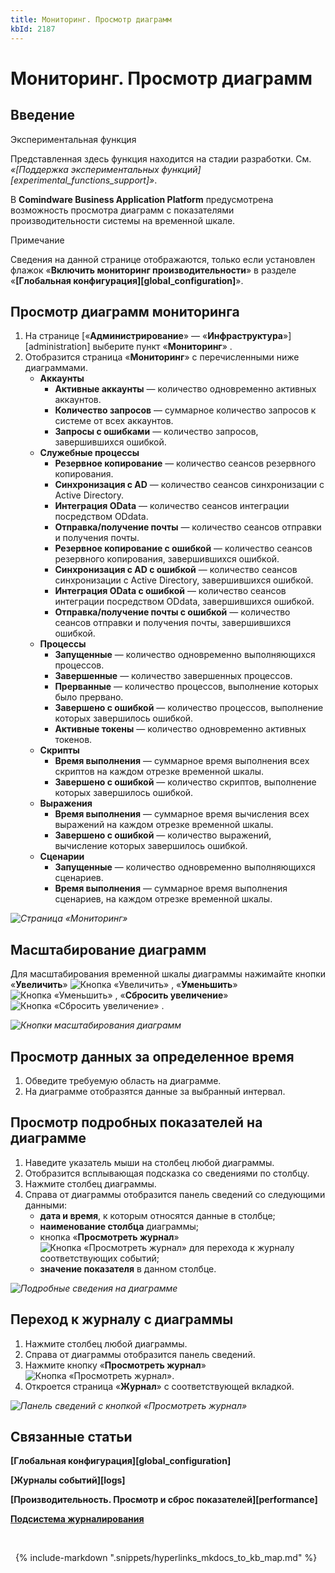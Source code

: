 ```yaml
---
title: Мониторинг. Просмотр диаграмм
kbId: 2187
---
```


# Мониторинг. Просмотр диаграмм

## Введение

Экспериментальная функция

Представленная здесь функция находится на стадии разработки. См. *«[Поддержка экспериментальных функций][experimental_functions_support]»*.

В **Comindware Business Application Platform** предусмотрена возможность просмотра диаграмм с показателями производительности системы на временной шкале.

Примечание

Сведения на данной странице отображаются, только если установлен флажок «**Включить мониторинг производительности**» в разделе «**[Глобальная конфигурация][global_configuration]**».

## Просмотр диаграмм мониторинга

1. На странице [«**Администрирование**» — «**Инфраструктура**»][administration] выберите пункт «**Мониторинг**» *‌*.
2. Отобразится страница «**Мониторинг**» с перечисленными ниже диаграммами.
    - **Аккаунты**
        - **Активные аккаунты** — количество одновременно активных аккаунтов.
        - **Количество запросов** — суммарное количество запросов к системе от всех аккаунтов.
        - **Запросы с ошибками** — количество запросов, завершившихся ошибкой.
    - **Служебные процессы**
        - **Резервное копирование** — количество сеансов резервного копирования.
        - **Синхронизация с AD** — количество сеансов синхронизации с Active Directory.
        - **Интеграция OData** — количество сеансов интеграции посредством ODdata.
        - **Отправка/получение почты** — количество сеансов отправки и получения почты.
        - **Резервное копирование c ошибкой** — количество сеансов резервного копирования, завершившихся ошибкой.
        - **Синхронизация с AD c ошибкой** — количество сеансов синхронизации с Active Directory, завершившихся ошибкой.
        - **Интеграция OData c ошибкой** — количество сеансов интеграции посредством ODdata, завершившихся ошибкой.
        - **Отправка/получение почты c ошибкой** — количество сеансов отправки и получения почты, завершившихся ошибкой.
    - **Процессы**
        - **Запущенные** — количество одновременно выполняющихся процессов.
        - **Завершенные** — количество завершенных процессов.
        - **Прерванные** — количество процессов, выполнение которых было прервано.
        - **Завершено с ошибкой** — количество процессов, выполнение которых завершилось ошибкой.
        - **Активные токены** — количество одновременно активных токенов.
    - **Скрипты**
        - **Время выполнения** — суммарное время выполнения всех скриптов на каждом отрезке временной шкалы.
        - **Завершено с ошибкой** — количество скриптов, выполнение которых завершилось ошибкой.
    - **Выражения**
        - **Время выполнения** — суммарное время вычисления всех выражений на каждом отрезке временной шкалы.
        - **Завершено с ошибкой** — количество выражений, вычисление которых завершилось ошибкой.
    - **Сценарии**
        - **Запущенные** — количество одновременно выполняющихся сценариев.
        - **Время выполнения** — суммарное время выполнения сценариев, на каждом отрезке временной шкалы.

_![Страница «Мониторинг»](https://kb.comindware.ru/assets/monitoring_page_1.png)_

## Масштабирование диаграмм

Для масштабирования временной шкалы диаграммы нажимайте кнопки «**Увеличить**» ![Кнопка «Увеличить»](https://kb.comindware.ru/assets/monitoring_zoom_in.png) , «**Уменьшить**» ![Кнопка «Уменьшить»](https://kb.comindware.ru/assets/monitoring_zoom_out.png) , «**Сбросить увеличение**» ![Кнопка «Сбросить увеличение»](https://kb.comindware.ru/assets/monitoring_zoom_reset.png) .

_![Кнопки масштабирования диаграмм](https://kb.comindware.ru/assets/monitoring_zoom_buttons.png)_

## Просмотр данных за определенное время

1. Обведите требуемую область на диаграмме.
2. На диаграмме отобразятся данные за выбранный интервал.

## Просмотр подробных показателей на диаграмме

1. Наведите указатель мыши на столбец любой диаграммы.
2. Отобразится всплывающая подсказка со сведениями по столбцу.
3. Нажмите столбец диаграммы.
4. Справа от диаграммы отобразится панель сведений со следующими данными:
    - **дата и время**, к которым относятся данные в столбце;
    - **наименование столбца** диаграммы;
    - кнопка «**Просмотреть журнал**» ![Кнопка «Просмотреть журнал»](https://kb.comindware.ru/assets/monitoring_view_log_button.png) для перехода к журналу соответствующих событий;
    - **значение показателя** в данном столбце.

_![Подробные сведения на диаграмме](https://kb.comindware.ru/assets/monitoring_column_details.png)_

## Переход к журналу с диаграммы

1. Нажмите столбец любой диаграммы.
2. Справа от диаграммы отобразится панель сведений.
3. Нажмите кнопку «**Просмотреть журнал**» ![Кнопка «Просмотреть журнал»](https://kb.comindware.ru/assets/monitoring_view_log_button.png).
4. Откроется страница «**Журнал**» с соответствующей вкладкой.

_![Панель сведений с кнопкой «Просмотреть журнал»](https://kb.comindware.ru/assets/monitoring_details.png)_

## Связанные статьи

**[Глобальная конфигурация][global_configuration]**

**[Журналы событий][logs]**

**[Производительность. Просмотр и сброс показателей][performance]**

**[Подсистема журналирования](https://kb.comindware.ru/article.php?id=2501)**



 

 
{% include-markdown ".snippets/hyperlinks_mkdocs_to_kb_map.md" %}
